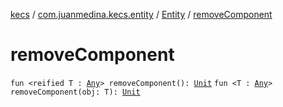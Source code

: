 [kecs](../../index.md) / [com.juanmedina.kecs.entity](../index.md) / [Entity](index.md) / [removeComponent](./remove-component.md)

# removeComponent

`fun <reified T : `[`Any`](https://kotlinlang.org/api/latest/jvm/stdlib/kotlin/-any/index.html)`> removeComponent(): `[`Unit`](https://kotlinlang.org/api/latest/jvm/stdlib/kotlin/-unit/index.html)
`fun <T : `[`Any`](https://kotlinlang.org/api/latest/jvm/stdlib/kotlin/-any/index.html)`> removeComponent(obj: T): `[`Unit`](https://kotlinlang.org/api/latest/jvm/stdlib/kotlin/-unit/index.html)